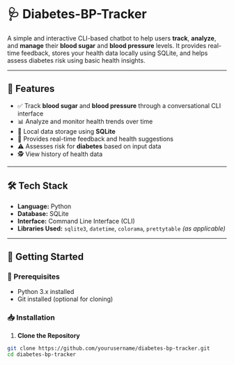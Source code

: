 # 🩺 Diabetes-BP-Tracker

A simple and interactive CLI-based chatbot to help users **track**, **analyze**, and **manage** their **blood sugar** and **blood pressure** levels. It provides real-time feedback, stores your health data locally using SQLite, and helps assess diabetes risk using basic health insights.

---

## 📌 Features

- ✅ Track **blood sugar** and **blood pressure** through a conversational CLI interface
- 📊 Analyze and monitor health trends over time
- 💾 Local data storage using **SQLite**
- 🧠 Provides real-time feedback and health suggestions
- ⚠️ Assesses risk for **diabetes** based on input data
- 🕵️ View history of health data

---



## 🛠️ Tech Stack

- **Language:** Python
- **Database:** SQLite
- **Interface:** Command Line Interface (CLI)
- **Libraries Used:** `sqlite3`, `datetime`, `colorama`, `prettytable` *(as applicable)*

---

## 🚀 Getting Started

### 🔧 Prerequisites

- Python 3.x installed
- Git installed (optional for cloning)

### 📥 Installation

1. **Clone the Repository**

```bash
git clone https://github.com/yourusername/diabetes-bp-tracker.git
cd diabetes-bp-tracker
